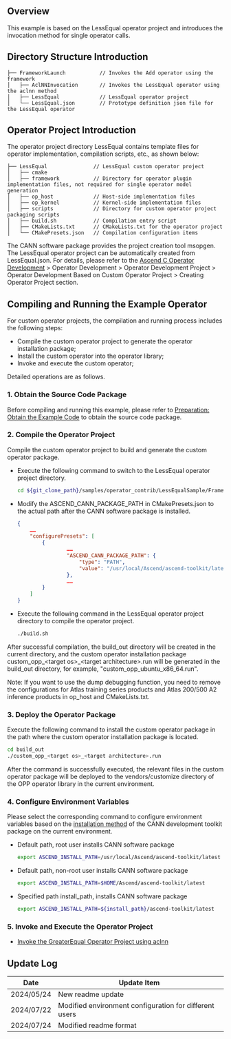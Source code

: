 ## Overview
This example is based on the LessEqual operator project and introduces the invocation method for single operator calls.

## Directory Structure Introduction
``` 
├── FrameworkLaunch           // Invokes the Add operator using the framework
│   ├── AclNNInvocation       // Invokes the LessEqual operator using the aclnn method
│   ├── LessEqual             // LessEqual operator project
│   └── LessEqual.json        // Prototype definition json file for the LessEqual operator
``` 

## Operator Project Introduction
The operator project directory LessEqual contains template files for operator implementation, compilation scripts, etc., as shown below:
``` 
├── LessEqual               // LessEqual custom operator project
│   ├── cmake
│   ├── framework           // Directory for operator plugin implementation files, not required for single operator model generation
│   ├── op_host             // Host-side implementation files
│   ├── op_kernel           // Kernel-side implementation files
│   ├── scripts             // Directory for custom operator project packaging scripts
│   ├── build.sh            // Compilation entry script
│   ├── CMakeLists.txt      // CMakeLists.txt for the operator project
│   └── CMakePresets.json   // Compilation configuration items
``` 
The CANN software package provides the project creation tool msopgen. The LessEqual operator project can be automatically created from LessEqual.json. For details, please refer to the [Ascend C Operator Development](https://hiascend.com/document/redirect/CannCommunityOpdevAscendC) > Operator Development > Operator Development Project > Operator Development Based on Custom Operator Project > Creating Operator Project section.

## Compiling and Running the Example Operator
For custom operator projects, the compilation and running process includes the following steps:
- Compile the custom operator project to generate the operator installation package;
- Install the custom operator into the operator library;
- Invoke and execute the custom operator;

Detailed operations are as follows.

### 1. Obtain the Source Code Package
Before compiling and running this example, please refer to [Preparation: Obtain the Example Code](../README.en.md#codeready) to obtain the source code package.

### 2. Compile the Operator Project<a name="operatorcompile"></a>
Compile the custom operator project to build and generate the custom operator package.

- Execute the following command to switch to the LessEqual operator project directory.

  ```bash
  cd ${git_clone_path}/samples/operator_contrib/LessEqualSample/FrameworkLaunch/LessEqual
  ```

- Modify the ASCEND_CANN_PACKAGE_PATH in CMakePresets.json to the actual path after the CANN software package is installed.

  ```json
  {
      ……
      "configurePresets": [
          {
                  ……
                  "ASCEND_CANN_PACKAGE_PATH": {
                      "type": "PATH",
                      "value": "/usr/local/Ascend/ascend-toolkit/latest"   // Please replace with the actual path after the CANN software package is installed. eg: /home/HwHiAiUser/Ascend/ascend-toolkit/latest
                  },
                  ……
          }
      ]
  }
  ```

- Execute the following command in the LessEqual operator project directory to compile the operator project.

  ```bash
  ./build.sh
  ```
After successful compilation, the build_out directory will be created in the current directory, and the custom operator installation package custom_opp_\<target os>_\<target architecture>.run will be generated in the build_out directory, for example, "custom_opp_ubuntu_x86_64.run".

Note: If you want to use the dump debugging function, you need to remove the configurations for Atlas training series products and Atlas 200/500 A2 inference products in op_host and CMakeLists.txt.

### 3. Deploy the Operator Package

Execute the following command to install the custom operator package in the path where the custom operator installation package is located.
  ```bash
  cd build_out
  ./custom_opp_<target os>_<target architecture>.run
  ```
After the command is successfully executed, the relevant files in the custom operator package will be deployed to the vendors/customize directory of the OPP operator library in the current environment.

### 4. Configure Environment Variables

Please select the corresponding command to configure environment variables based on the [installation method](https://hiascend.com/document/redirect/CannCommunityInstSoftware) of the CANN development toolkit package on the current environment.
- Default path, root user installs CANN software package
  ```bash
  export ASCEND_INSTALL_PATH=/usr/local/Ascend/ascend-toolkit/latest
  ```
- Default path, non-root user installs CANN software package
  ```bash
  export ASCEND_INSTALL_PATH=$HOME/Ascend/ascend-toolkit/latest
  ```
- Specified path install_path, installs CANN software package
  ```bash
  export ASCEND_INSTALL_PATH=${install_path}/ascend-toolkit/latest
  ```

### 5. Invoke and Execute the Operator Project
- [Invoke the GreaterEqual Operator Project using aclnn](./AclNNInvocation/README.en.md)

## Update Log
| Date       | Update Item |
|------------|-------------|
| 2024/05/24 | New readme update |
| 2024/07/22 | Modified environment configuration for different users |
| 2024/07/24 | Modified readme format |